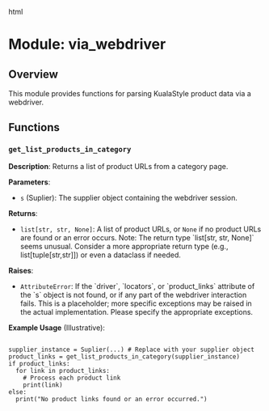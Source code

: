 html
<h1>Module: via_webdriver</h1>

<h2>Overview</h2>
<p>This module provides functions for parsing KualaStyle product data via a webdriver.</p>

<h2>Functions</h2>

<h3><code>get_list_products_in_category</code></h3>

<p><strong>Description</strong>: Returns a list of product URLs from a category page.</p>

<p><strong>Parameters</strong>:</p>
<ul>
  <li><code>s</code> (Suplier): The supplier object containing the webdriver session.</li>
</ul>

<p><strong>Returns</strong>:</p>
<ul>
  <li><code>list[str, str, None]</code>: A list of product URLs, or <code>None</code> if no product URLs are found or an error occurs.  Note: The return type `list[str, str, None]` seems unusual. Consider a more appropriate return type (e.g., list[tuple[str,str]]) or even a dataclass if needed.</li>
</ul>

<p><strong>Raises</strong>:</p>
<ul>
  <li><code>AttributeError</code>: If the `driver`, `locators`, or `product_links` attribute of the `s` object is not found, or if any part of the webdriver interaction fails. This is a placeholder; more specific exceptions may be raised in the actual implementation. Please specify the appropriate exceptions.</li>
</ul>

<p><strong>Example Usage</strong> (Illustrative):</p>
<pre><code class="language-python">
supplier_instance = Suplier(...) # Replace with your supplier object
product_links = get_list_products_in_category(supplier_instance)
if product_links:
  for link in product_links:
    # Process each product link
    print(link)
else:
  print("No product links found or an error occurred.")

</code></pre>


<!-- Add other functions, classes, or sections as necessary -->